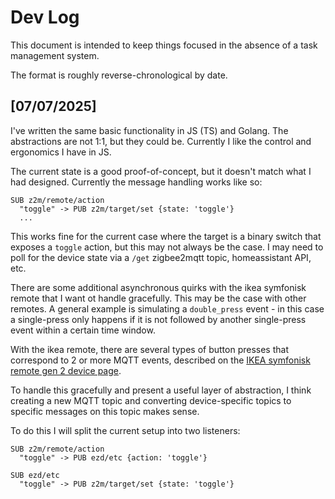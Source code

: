 
# Dev Log

This document is intended to keep things focused in the absence of a task management system.

The format is roughly reverse-chronological by date.

## [07/07/2025]

I've written the same basic functionality in JS (TS) and Golang. The abstractions are not 1:1, but they could be. Currently I like the control and ergonomics I have in JS.

The current state is a good proof-of-concept, but it doesn't match what I had designed. Currently the message handling works like so:
```
SUB z2m/remote/action
  "toggle" -> PUB z2m/target/set {state: 'toggle'}
  ...
```

This works fine for the current case where the target is a binary switch that exposes a `toggle` action, but this may not always be the case. I may need to poll for the device state via a `/get` zigbee2mqtt topic, homeassistant API, etc.

There are some additional asynchronous quirks with the ikea symfonisk remote that I want ot handle gracefully. This may be the case with other remotes. A general example is simulating a `double_press` event - in this case a single-press only happens if it is not followed by another single-press event within a certain time window.

With the ikea remote, there are several types of button presses that correspond to 2 or more MQTT events, described on the [IKEA symfonisk remote gen 2 device page](https://www.zigbee2mqtt.io/devices/E2123.html#notes-on-firmware-1-0-32-20221219).

To handle this gracefully and present a useful layer of abstraction, I think creating a new MQTT topic and converting device-specific topics to specific messages on this topic makes sense.

To do this I will split the current setup into two listeners:

```
SUB z2m/remote/action
  "toggle" -> PUB ezd/etc {action: 'toggle'}

SUB ezd/etc
  "toggle" -> PUB z2m/target/set {state: 'toggle'}
```
